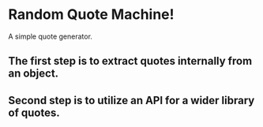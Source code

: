 # Random Quote Machine!

A simple quote generator.
## The first step is to extract quotes internally from an object.
## Second step is to utilize an API for a wider library of quotes.
